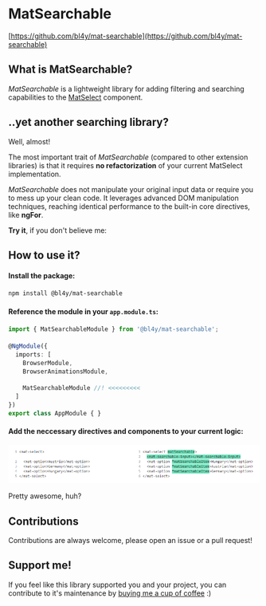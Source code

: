 # MatSearchable
[https://github.com/bl4y/mat-searchable](https://github.com/bl4y/mat-searchable)

## What is MatSearchable?
*MatSearchable* is a lightweight library for adding filtering and searching capabilities to the [MatSelect](https://material.angular.io/components/select/overview) component.

## ..yet another searching library?
Well, almost!

The most important trait of *MatSearchable* (compared to other extension libraries) is that it requires **no refactorization** of your current MatSelect implementation.

*MatSearchable* does not manipulate your original input data or require you to mess up your clean code. It leverages advanced DOM manipulation techniques, reaching identical performance to the built-in core directives, like **ngFor**.

**Try it**, if you don't believe me:

## How to use it?
#### Install the package:
```sh
npm install @bl4y/mat-searchable
```

#### Reference the module in your `app.module.ts`:
```typescript
import { MatSearchableModule } from '@bl4y/mat-searchable';

@NgModule({
  imports: [
    BrowserModule,
    BrowserAnimationsModule,

    MatSearchableModule //! <<<<<<<<<
  ]
})
export class AppModule { }
```

#### Add the neccessary directives and components to your current logic:
![Diff](docs/diff.png)

Pretty awesome, huh?

## Contributions
Contributions are always welcome, please open an issue or a pull request!

## Support me!
If you feel like this library supported you and your project, you can contribute to it's maintenance by [buying me a cup of coffee](https://www.paypal.com/cgi-bin/webscr?cmd=_s-xclick&hosted_button_id=D8FHCS57JAD3N) :)
